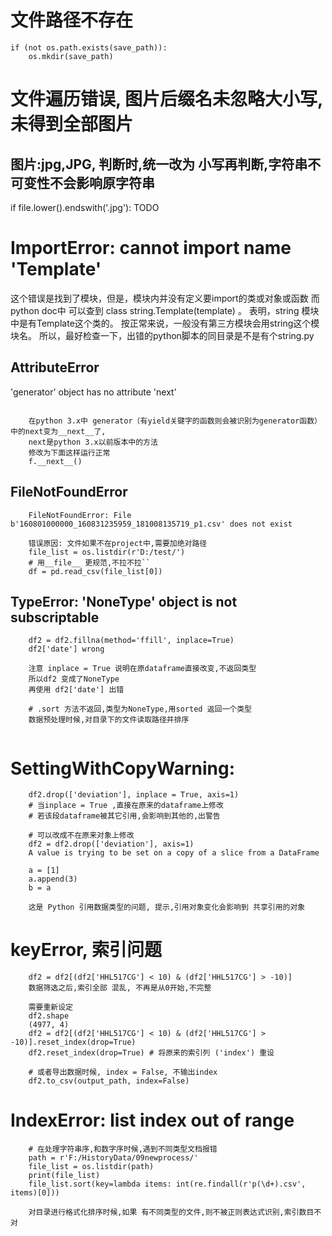 
# 文件路径不存在
    if (not os.path.exists(save_path)):
        os.mkdir(save_path)


# 文件遍历错误, 图片后缀名未忽略大小写,未得到全部图片
## 图片:jpg,JPG,  判断时,统一改为 小写再判断,字符串不可变性不会影响原字符串
if file.lower().endswith('.jpg'):
    TODO



# ImportError: cannot import name 'Template'
这个错误是找到了模块，但是，模块内并没有定义要import的类或对象或函数
而python doc中 可以查到 class string.Template(template) 。
表明，string 模块中是有Template这个类的。
按正常来说，一般没有第三方模块会用string这个模块名。
所以，最好检查一下，出错的python脚本的同目录是不是有个string.py

## AttributeError
 'generator' object has no attribute 'next'
```

    在python 3.x中 generator（有yield关键字的函数则会被识别为generator函数）中的next变为__next__了,
    next是python 3.x以前版本中的方法
    修改为下面这样运行正常
    f.__next__()
```

## FileNotFoundError
```
    FileNotFoundError: File b'160801000000_160831235959_181008135719_p1.csv' does not exist
    
    错误原因: 文件如果不在project中,需要加绝对路径
    file_list = os.listdir(r'D:/test/')
    # 用__file__ 更规范,不拉不拉``
    df = pd.read_csv(file_list[0])

```
## TypeError: 'NoneType' object is not subscriptable
```
    df2 = df2.fillna(method='ffill', inplace=True)
    df2['date'] wrong
    
    注意 inplace = True 说明在原dataframe直接改变,不返回类型
    所以df2 变成了NoneType
    再使用 df2['date'] 出错
    
    # .sort 方法不返回,类型为NoneType,用sorted 返回一个类型
    数据预处理时候,对目录下的文件读取路径并排序


```
# SettingWithCopyWarning:
```
    df2.drop(['deviation'], inplace = True, axis=1)
    # 当inplace = True ,直接在原来的dataframe上修改
    # 若该段dataframe被其它引用,会影响到其他的,出警告
    
    # 可以改成不在原来对象上修改
    df2 = df2.drop(['deviation'], axis=1)
    A value is trying to be set on a copy of a slice from a DataFrame
    
    a = [1]
    a.append(3)
    b = a
    
    这是 Python 引用数据类型的问题, 提示,引用对象变化会影响到 共享引用的对象

```

# keyError, 索引问题
```
    df2 = df2[(df2['HHL517CG'] < 10) & (df2['HHL517CG'] > -10)]
    数据筛选之后,索引全部 混乱, 不再是从0开始,不完整
    
    需要重新设定
    df2.shape
    (4977, 4)
    df2 = df2[(df2['HHL517CG'] < 10) & (df2['HHL517CG'] > -10)].reset_index(drop=True)
    df2.reset_index(drop=True) # 将原来的索引列 ('index') 重设
    
    # 或者导出数据时候, index = False, 不输出index
    df2.to_csv(output_path, index=False)

```
# IndexError: list index out of range
```
    # 在处理字符串序,和数字序时候,遇到不同类型文档报错
    path = r'F:/HistoryData/09newprocess/'
    file_list = os.listdir(path)
    print(file_list)
    file_list.sort(key=lambda items: int(re.findall(r'p(\d+).csv', items)[0]))
    
    对目录进行格式化排序时候,如果 有不同类型的文件,则不被正则表达式识别,索引数目不对
```